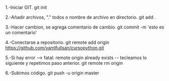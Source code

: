 1.-Iniciar GIT.
git init

2.-Añadir archivos, "." todos o nombre de archivo en directorio.
git add .

3.-Hacer cambion, se agrega comentario de cambio.
git commit -m 'esto es un comentario'

4.-Conectarse a repositorio.
git remote add origin https://github.com/yamlfullsan/cursopython.git

5.-Si hay error --> fatal: remote origin already exists -- tecleamos lo siguiente y repetimos paso anterior.
git remote rm origin

6.-Subimos código.
git push -u origin master
